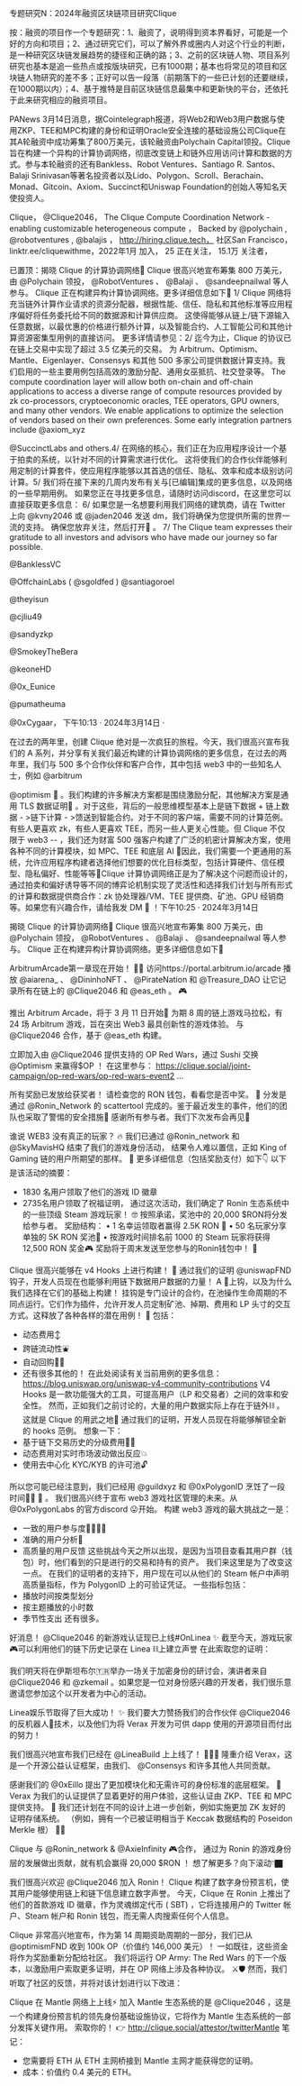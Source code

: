 专题研究N：2024年融资区块链项目研究Clique


按：融资的项目作一个专题研究：1、融资了，说明得到资本界看好，可能是一个好的方向和项目；2、通过研究它们，可以了解外界或圈内人对这个行业的判断，是一种研究区块链发展趋势的捷径和正确的路；3、之前的区块链人物、项目系列研究也基本是追一些热点或按版块研究，已有1000期；基本也将常见的项目和区块链人物研究的差不多；正好可以告一段落（前期落下的一些已计划的还要继续，在1000期以内）；4、基于推特是目前区块链信息最集中和更新快的平台，还依托于此来研究相应的融资项目。

PANews 3月14日消息，据Cointelegraph报道，将Web2和Web3用户数据与使用ZKP、TEE和MPC构建的身份和证明Oracle安全连接的基础设施公司Clique在其A轮融资中成功筹集了800万美元，该轮融资由Polychain Capital领投。Clique旨在构建一个异构的计算协调网络，彻底改变链上和链外应用访问计算和数据的方式。参与本轮融资的还有Bankless、Robot Ventures、Santiago R. Santos、Balaji Srinivasan等著名投资者以及Lido、Polygon、Scroll、Berachain、Monad、Gitcoin、Axiom、Succinct和Uniswap Foundation的创始人等知名天使投资人。

Clique，
@Clique2046，
The Clique Compute Coordination Network - enabling customizable heterogeneous compute
，
Backed by 
@polychain
, 
@robotventures
, 
@balajis
，
http://hiring.clique.tech，
社区San Francisco，linktr.ee/cliquewithme，2022年1月 加入，
25 正在关注，
15.1万 关注者，


已置顶：揭晓 Clique 的计算协调网络🌰
Clique 很高兴地宣布筹集 800 万美元，由
@Polychain
领投， 
@RobotVentures
 、 
@Balaji
 、 
@sandeepnailwal
等人参与。
Clique 正在构建异构计算协调网络。更多详细信息如下🔽
1/
Clique 网络将充当链外计算作业请求的资源分配器，根据性能、信任、隐私和其他标准等应用程序偏好将任务委托给不同的数据源和计算供应商。
这使得能够从链上/链下源输入任意数据，以最优惠的价格进行额外计算，以及智能合约、人工智能公司和其他计算资源密集型用例的直接访问。
更多详情请参见：2/
迄今为止，Clique 的协议已在链上交易中实现了超过 3.5 亿美元的交易。
为 Arbitrum、Optimism、Mantle、Eigenlayer、Consensys 和其他 500 多家公司提供数据计算支持。我们启用的一些主要用例包括高效的激励分配、通用女巫抵抗、社交登录等。
The compute coordination layer will allow both on-chain and off-chain applications to access a diverse range of compute resources provided by zk co-processors, cryptoeconomic oracles, TEE operators, GPU owners, and many other vendors. We enable applications to optimize the selection of vendors based on their own preferences. Some early integration partners include 
@axiom_xyz
 
@SuccinctLabs
 and others.4/
在网络的核心，我们正在为应用程序设计一个基于拍卖的系统，以针对不同的计算需求进行优化。
这将使我们的合作伙伴能够利用定制的计算套件，使应用程序能够以其首选的信任、隐私、效率和成本级别访问计算。5/
我们将在接下来的几周内发布有关与[已编辑]集成的更多信息，以及网络的一些早期用例。
如果您正在寻找更多信息，请随时访问discord，在这里您可以直接获取更多信息：
6/
如果您是一名想要利用我们网络的建筑商，请在 Twitter 上向
@kvny2046
或
@jaden2046
发送 dm，我们将确保为您提供所需的世界一流的支持。
确保您放弃关注，然后打开🔔 。
7/
The Clique team expresses their gratitude to all investors and advisors who have made our journey so far possible. 

@BanklessVC
 
@OffchainLabs
 (
@sgoldfed
) 
@santiagoroel
 
@theyisun
 
@cjliu49
 
@sandyzkp
 
@SmokeyTheBera
 
@keoneHD
 
@0x_Eunice
 
@pumatheuma
 
@0xCygaar，
下午10:13 · 2024年3月14日
·

在过去的两年里，创建 Clique 绝对是一次疯狂的旅程。今天，我们很高兴宣布我们的 A 系列，并分享有关我们最近构建的计算协调网络的更多信息，在过去的两年里，我们与 500 多个合作伙伴和客户合作，其中包括 web3 中的一些知名人士，例如
@arbitrum
 
@optimism
 🫡 。我们构建的许多解决方案都是围绕激励分配，其他解决方案是通用 TLS 数据证明🛜 。对于这些，背后的一般思维模型基本上是链下数据 + 链上数据 - >链下计算 - >馈送到智能合约。对于不同的客户端，需要不同的计算范例。有些人更喜欢 zk，有些人更喜欢 TEE，而另一些人更关心性能。但 Clique 不仅限于 web3 -- ，我们还为财富 500 强客户构建了广泛的机密计算解决方案，使用各种不同的计算模块，如 MPC、TEE 和底层 AI 🤯因此，我们需要一个更通用的系统，允许应用程序构建者选择他们想要的优化目标类型，包括计算硬件、信任模型、隐私偏好、性能等等🧠Clique 计算协调网络正是为了解决这个问题而设计的，通过拍卖和偏好诱导等不同的博弈论机制实现了灵活性和选择我们计划与所有形式的计算和数据提供商合作：zk 协处理器/VM、TEE 提供商、矿池、GPU 经销商等。如果您有兴趣合作，请给我发 DM 📩 ！下午10:25 · 2024年3月14日

揭晓 Clique 的计算协调网络🌰
Clique 很高兴地宣布筹集 800 万美元，由
@Polychain
领投， 
@RobotVentures
 、 
@Balaji
 、 
@sandeepnailwal
等人参与。
Clique 正在构建异构计算协调网络。更多详细信息如下🔽

ArbitrumArcade第一章现在开始！ 💙🧡
访问https://portal.arbitrum.io/arcade
播放
@aiarena_
 、 
@DininhoNFT
 、 
@PirateNation
和
@Treasure_DAO
让它记录所有在链上的
@Clique2046
和
@eas_eth
 。 🎮

推出 Arbitrum Arcade，将于 3 月 11 日开始👾
为期 8 周的链上游戏马拉松，有 24 场 Arbitrum 游戏，旨在突出 Web3 最具创新性的游戏体验。
与
@Clique2046
合作，基于
@eas_eth
构建。

立即加入由
@Clique2046
提供支持的 OP Red Wars，通过 Sushi 交换
@Optimism
来赢得$OP ！
在这里参与： https://clique.social/joint-campaign/op-red-wars/op-red-wars-event2 …

所有奖励已发放给获奖者！
请检查您的 RON 钱包，看看您是否中奖。 👀
分发是通过
@Ronin_Network
的 scattertool 完成的。鉴于最近发生的事件，他们的团队也采取了警惕的安全措施🫡
感谢所有参与者。我们下次发布会再见🚀

谁说 WEB3 没有真正的玩家？ 🔥
我们已通过
@Ronin_network
和
@SkyMavisHQ
结束了我们的游戏身份活动，
结果令人难以置信，正如 King of Gaming 链的用户所期望的那样。 👑
更多详细信息（包括奖励支付）如下👇
以下是该活动的摘要：
- 1830 名用户领取了他们的游戏 ID 徽章
- 2735名用户领取了祝福证明，
通过这次活动，我们确定了 Ronin 生态系统中的一些顶级 Steam 游戏玩家！ 🤓
按照承诺，奖池中的 20,000 $RON将分发给参与者。
奖励结构：
• 1 名幸运领取者赢得 2.5K RON 🤯
• 50 名玩家分享单独的 5K RON 奖池🤝
• 按游戏时间排名前 1000 的 Steam 玩家将获得 12,500 RON 奖金🎮
奖励将于周末发送至您参与的Ronin钱包中！ 🥳

Clique 很高兴能够在 v4 Hooks 上进行构建！ 🐬
通过我们的证明
@uniswapFND
钩子，开发人员现在也能够利用链下数据用户数据的力量！
A 🧵上钩，以及为什么我们选择在它们的基础上构建！
挂钩是专门设计的合约，在池操作生命周期的不同点运行。它们作为插件，允许开发人员定制矿池、掉期、费用和 LP 头寸的交互方式。这释放了各种各样的潜在用例！ 🦄
包括：
- 动态费用↕️
- 跨链流动性⛲️
- 自动回购🏃‍♂️
- 还有很多其他的！
在此处阅读有关当前用例的更多信息：
https://blog.uniswap.org/uniswap-v4-community-contributions
V4 Hooks 是一款功能强大的工具，可提高用户（LP 和交易者）之间的效率和安全性。
然而，正如我们之前讨论的，大量的用户数据实际上存在于链外⛓ 。
这就是 Clique 的用武之地👀
通过我们的证明，开发人员现在将能够解锁全新的 hooks 范例。
想象一下：
- 基于链下交易历史的分级费用🧛🏻
- 动态费用对实时市场波动做出反应💥
- 使用去中心化 KYC/KYB 的许可池🔓

所以您可能已经注意到，我们已经用
@guildxyz
和
@0xPolygonID
烹饪了一段时间🧑‍🍳 🐬 。
我们很高兴终于宣布 web3 游戏社区管理的未来。从@0xPolygonLabs 的官方discord 😛开始。
构建 web3 游戏的最大挑战之一是：
- 一致的用户参与度👨‍👨‍👦‍👦
- 准确的用户分析🧬
- 高质量的用户反馈
这些挑战今天之所以出现，是因为当项目查看其用户群（钱包）时，他们看到的只是进行的交易和持有的资产。
我们来这里是为了改变这一点。
在我们的证明者的支持下，用户现在可以从他们的 Steam 帐户中声明高质量指标，作为 PolygonID 上的可验证凭证。
一些指标包括：
- 播放时间按类型划分
- 按主题播放的小时数
- 季节性支出
还有很多。

好消息！ 
@Clique2046
的新游戏认证现已上线#OnLinea ✨
截至今天，游戏玩家🎮可以利用他们的链下历史记录在 Linea ⛓️上建立声誉
在此索取您的证明：

我们明天将在伊斯坦布尔🇹🇷举办一场关于加密身份的研讨会，演讲者来自
@Clique2046
和
@zkemail
 。如果您是一位对身份感兴趣的开发者，我们很乐意邀请​​您参加这个以开发者为中心的活动。

Linea娱乐节取得了巨大成功！ ✨
我们要大力赞扬我们的合作伙伴
@Clique2046
的反机器人🤖技术，以及他们为将 Verax 开发为可供 dapp 使用的开源项目而付出的努力！ 

我们很高兴地宣布我们已经在
@LineaBuild
上上线了！ 🐬🧑‍🍳
隆重介绍 Verax，这是一个开源公益认证框架，由我们、 
@Consensys
和许多其他人共同贡献。

感谢我们的
@0xEillo
提出了更加模块化和无需许可的身份标准的底层框架。 🫡
Verax 为我们的认证提供了显着更好的用户体验，这些认证由 ZKP、TEE 和 MPC 提供支持。 💙
我们还计划在不同的设计上进一步创新，例如实施更加 ZK 友好的证明存储系统。 （例如，拥有一个已被证明相当于 Keccak 数据结构的 Poseidon Merkle 根） 🐬👀

Clique 与
@Ronin_network
 & 
@AxieInfinity
 🎮合作，
通过为 Ronin 的游戏身份层的发展做出贡献，就有机会赢得 20,000 $RON ！
想了解更多？向下滚动👇🏿

我们很高兴欢迎
@Clique2046
加入 Ronin！
Clique 构建了数字身份预言机，使其用户能够使用链上和链下信息建立数字声誉。
今天，Clique 在 Ronin 上推出了他们的首款游戏 ID 徽章，作为灵魂绑定代币 ( SBT) ，它将连接用户的 Twitter 帐户、Steam 帐户和 Ronin 钱包，而无需人肉搜索任何个人信息。

Clique 非常高兴地宣布，作为第 14 周期资助周期的一部分，我们已从 @optimismFND 收到 100k OP（价值约 146,000 美元）！
一如既往，这些资金将作为奖励重新分配给社区。
我们将运行 OP Army: The Red Wars 的下一个版本，以激励用户索取更多证明，并在 OP 网络上涉及各种协议。 ⚔️🛡️
然而，我们听取了社区的反馈，并将对该计划进行以下改进：

Clique 在 Mantle 网络上上线⚡️
​​加入 Mantle 生态系统的是
@Clique2046
 ，这是一个构建身份预言机的领先身份基础设施协议，它将作为 Mantle 生态系统的一部分发挥关键作用。
索取你的！ 👉 http://clique.social/attestor/twitterMantle
笔记：
- 您需要将 ETH 从 ETH 主网桥接到 Mantle 主网才能获得您的证明。
- 成本：价值约 0.4 美元的 ETH。



